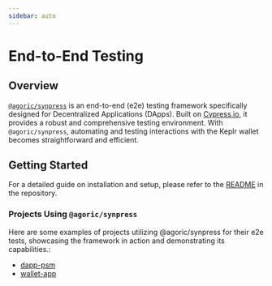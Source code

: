 ```yaml
---
sidebar: auto
---
```


# End-to-End Testing

## Overview

[`@agoric/synpress`](https://github.com/agoric-labs/synpress) is an end-to-end (e2e) testing framework specifically designed for Decentralized Applications (DApps). Built on [Cypress.io](https://www.cypress.io/), it provides a robust and comprehensive testing environment. With `@agoric/synpress`, automating and testing interactions with the Keplr wallet becomes straightforward and efficient.

## Getting Started

For a detailed guide on installation and setup, please refer to the [README](https://github.com/agoric-labs/synpress/blob/dev/README.md) in the repository.

### Projects Using `@agoric/synpress`

Here are some examples of projects utilizing @agoric/synpress for their e2e tests, showcasing the framework in action and demonstrating its capabilities.:

- [dapp-psm](https://github.com/Agoric/dapp-psm/tree/main/tests/e2e)
- [wallet-app](https://github.com/frazarshad/wallet-app/tree/main/test/e2e)
